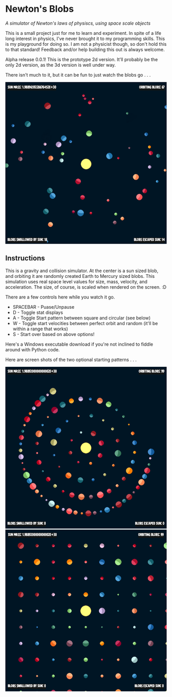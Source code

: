 # Newton's Blobs

*A simulator of Newton's laws of physiscs, using space scale objects*

This is a small project just for me to learn and experiment. In spite of a life long interest in physics, I've never brought it to my programming skills. This is my playground for doing so. I am not a physicist though, so don't hold this to that standard! Feedback and/or help building this out is always welcome.

Alpha release 0.0.1! This is the prototype 2d version. It'll probably be the only 2d version, as the 3d version is well under way.

There isn't much to it, but it can be fun to just watch the blobs go . . .

<img src="resources/screen_shot001.png" />

## Instructions

This is a gravity and collision simulator. At the center is a sun sized blob, and orbiting it are randomly created Earth to Mercury sized blobs. This simulation uses real space level values for size, mass, velocity, and acceleration. The size, of course, is scaled when rendered on the screen. :D 

There are a few controls here while you watch it go.

* SPACEBAR - Puase/Unpause
* D - Toggle stat displays
* A - Toggle Start pattern between square and circular (see below)
* W - Toggle start velocities between perfect orbit and random (it'll be within a range that works)
* S - Start over based on above options!

Here's a Windows executable download if you're not inclined to fiddle around with Python code.

Here are screen shots of the two optional starting patterns . . .

<img src="resources/screen_shot002.png"/>

<img src="resources/screen_shot003.png"/>
